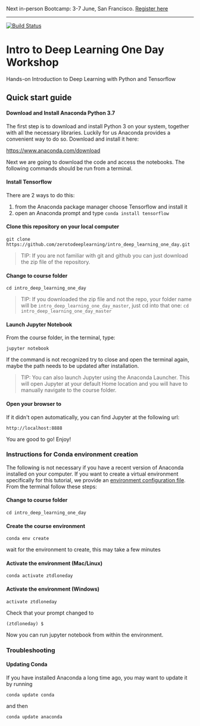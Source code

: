 Next in-person Bootcamp: 3-7 June, San Francisco. [Register here](https://bootcamp.zerotodeeplearning.com)

------

[![Build Status](https://travis-ci.org/zerotodeeplearning/intro_deep_learning_one_day.svg?branch=master)](https://travis-ci.org/zerotodeeplearning/intro_deep_learning_one_day)


# Intro to Deep Learning One Day Workshop

Hands-on Introduction to Deep Learning with Python and Tensorflow


## Quick start guide

#### Download and Install Anaconda Python 3.7

The first step is to download and install Python 3 on your system, together with all the necessary libraries. Luckily for us Anaconda provides a convenient way to do so. Download and install it here:

https://www.anaconda.com/download

Next we are going to download the code and access the notebooks. The following commands should be run from a terminal.


#### Install Tensorflow

There are 2 ways to do this:

1) from the Anaconda package manager choose Tensorflow and install it
2) open an Anaconda prompt and type `conda install tensorflow`

#### Clone this repository on your local computer
```
git clone https://github.com/zerotodeeplearning/intro_deep_learning_one_day.git
```

> TIP: If you are not familiar with git and github you can just download the zip file of the repository.

#### Change to course folder

```
cd intro_deep_learning_one_day
```

> TIP: If you downloaded the zip file and not the repo, your folder name will be `intro_deep_learning_one_day_master`, just cd into that one: `cd intro_deep_learning_one_day_master`

#### Launch Jupyter Notebook

From the course folder, in the terminal, type:
```
jupyter notebook
```
If the command is not recognized try to close and open the terminal again, maybe the path needs to be updated after installation.

> TIP: You can also launch Jupyter using the Anaconda Launcher. This will open Jupyter at your default Home location and you will have to manually navigate to the course folder.

#### Open your browser to

If it didn't open automatically, you can find Jupyter at the following url:
```
http://localhost:8888
```

You are good to go! Enjoy!



### Instructions for Conda environment creation

The following is not necessary if you have a recent version of Anaconda installed on your computer. If you want to create a virtual environment specifically for this tutorial, we provide an [environment configuration file](environment.yml). From the terminal follow these steps:

#### Change to course folder

```
cd intro_deep_learning_one_day
```

#### Create the course environment

```
conda env create
```

wait for the environment to create, this may take a few minutes

#### Activate the environment (Mac/Linux)

```
conda activate ztdloneday
```

#### Activate the environment (Windows)

```
activate ztdloneday
```

Check that your prompt changed to

```
(ztdloneday) $
```

Now you can run jupyter notebook from within the environment.



### Troubleshooting

#### Updating Conda

If you have installed Anaconda a long time ago, you may want to update it by running

```
conda update conda
```

and then

```
conda update anaconda
```

